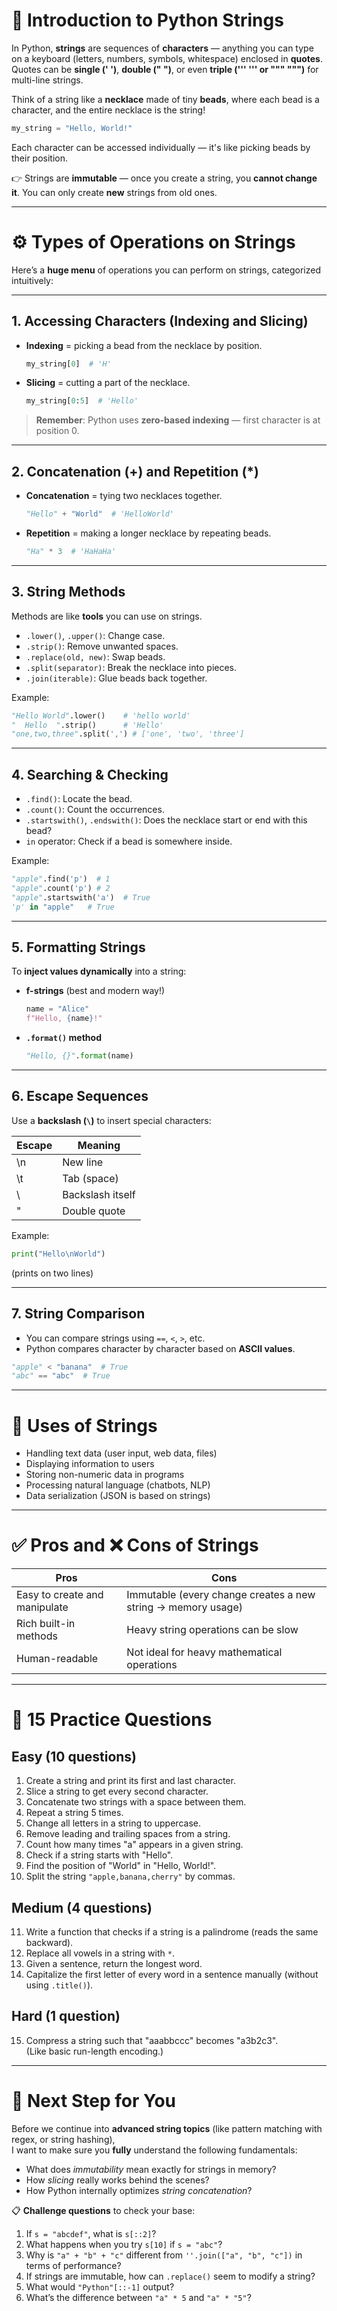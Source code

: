 # 🧠 Introduction to Python Strings

In Python, **strings** are sequences of **characters** — anything you can type on a keyboard (letters, numbers, symbols, whitespace) enclosed in **quotes**.  
Quotes can be **single (' ')**, **double (" ")**, or even **triple (''' ''' or """ """)** for multi-line strings.

Think of a string like a **necklace** made of tiny **beads**, where each bead is a character, and the entire necklace is the string!

```python
my_string = "Hello, World!"
```
Each character can be accessed individually — it's like picking beads by their position.

👉 Strings are **immutable** — once you create a string, you **cannot change it**. You can only create **new** strings from old ones.

---

# ⚙️ Types of Operations on Strings

Here’s a **huge menu** of operations you can perform on strings, categorized intuitively:

---

## 1. **Accessing Characters (Indexing and Slicing)**

- **Indexing** = picking a bead from the necklace by position.
  ```python
  my_string[0]  # 'H'
  ```
- **Slicing** = cutting a part of the necklace.
  ```python
  my_string[0:5]  # 'Hello'
  ```

> **Remember**: Python uses **zero-based indexing** — first character is at position 0.

---

## 2. **Concatenation (+) and Repetition (*)**

- **Concatenation** = tying two necklaces together.
  ```python
  "Hello" + "World"  # 'HelloWorld'
  ```

- **Repetition** = making a longer necklace by repeating beads.
  ```python
  "Ha" * 3  # 'HaHaHa'
  ```

---

## 3. **String Methods**

Methods are like **tools** you can use on strings.

- `.lower()`, `.upper()`: Change case.
- `.strip()`: Remove unwanted spaces.
- `.replace(old, new)`: Swap beads.
- `.split(separator)`: Break the necklace into pieces.
- `.join(iterable)`: Glue beads back together.

Example:
```python
"Hello World".lower()    # 'hello world'
"  Hello  ".strip()      # 'Hello'
"one,two,three".split(',') # ['one', 'two', 'three']
```

---

## 4. **Searching & Checking**

- `.find()`: Locate the bead.
- `.count()`: Count the occurrences.
- `.startswith()`, `.endswith()`: Does the necklace start or end with this bead?
- `in` operator: Check if a bead is somewhere inside.

Example:
```python
"apple".find('p')  # 1
"apple".count('p') # 2
"apple".startswith('a')  # True
'p' in "apple"   # True
```

---

## 5. **Formatting Strings**

To **inject values dynamically** into a string:

- **f-strings** (best and modern way!)
  ```python
  name = "Alice"
  f"Hello, {name}!"
  ```

- **`.format()` method**
  ```python
  "Hello, {}".format(name)
  ```

---

## 6. **Escape Sequences**

Use a **backslash (`\`)** to insert special characters:

| Escape | Meaning         |
|--------|-----------------|
| \n     | New line         |
| \t     | Tab (space)      |
| \\     | Backslash itself |
| \"     | Double quote     |

Example:
```python
print("Hello\nWorld")
```
(prints on two lines)

---

## 7. **String Comparison**

- You can compare strings using `==`, `<`, `>`, etc.
- Python compares character by character based on **ASCII values**.

```python
"apple" < "banana"  # True
"abc" == "abc"  # True
```

---

# 🎯 Uses of Strings

- Handling text data (user input, web data, files)
- Displaying information to users
- Storing non-numeric data in programs
- Processing natural language (chatbots, NLP)
- Data serialization (JSON is based on strings)

---

# ✅ Pros and ❌ Cons of Strings

| Pros | Cons |
|-----|------|
| Easy to create and manipulate | Immutable (every change creates a new string → memory usage) |
| Rich built-in methods | Heavy string operations can be slow |
| Human-readable | Not ideal for heavy mathematical operations |

---

# 📝 15 Practice Questions

## Easy (10 questions)

1. Create a string and print its first and last character.
2. Slice a string to get every second character.
3. Concatenate two strings with a space between them.
4. Repeat a string 5 times.
5. Change all letters in a string to uppercase.
6. Remove leading and trailing spaces from a string.
7. Count how many times "a" appears in a given string.
8. Check if a string starts with "Hello".
9. Find the position of "World" in "Hello, World!".
10. Split the string `"apple,banana,cherry"` by commas.

## Medium (4 questions)

11. Write a function that checks if a string is a palindrome (reads the same backward).
12. Replace all vowels in a string with `*`.
13. Given a sentence, return the longest word.
14. Capitalize the first letter of every word in a sentence manually (without using `.title()`).

## Hard (1 question)

15. Compress a string such that "aaabbccc" becomes "a3b2c3".  
(Like basic run-length encoding.)

---

# 📢 Next Step for You

Before we continue into **advanced string topics** (like pattern matching with regex, or string hashing),  
I want to make sure you **fully** understand the following fundamentals:

- What does *immutability* mean exactly for strings in memory?
- How *slicing* really works behind the scenes?
- How Python internally optimizes *string concatenation*?

📋 **Challenge questions** to check your base:

1. If `s = "abcdef"`, what is `s[::2]`?
2. What happens when you try `s[10]` if `s = "abc"`?
3. Why is `"a" + "b" + "c"` different from `''.join(["a", "b", "c"])` in terms of performance?
4. If strings are immutable, how can `.replace()` seem to modify a string?
5. What would `"Python"[::-1]` output?
6. What’s the difference between `"a" * 5` and `"a" * "5"`?
